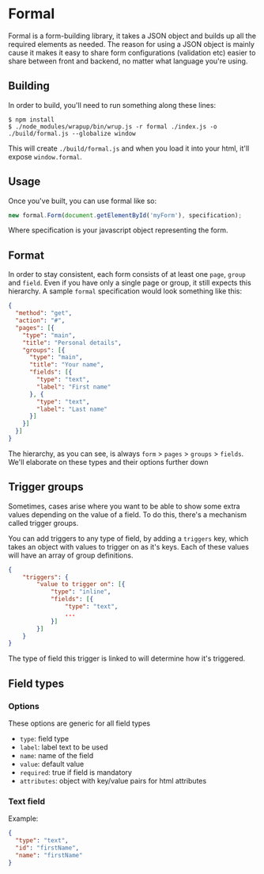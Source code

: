 # Formal

Formal is a form-building library, it takes a JSON object and builds up all the
required elements as needed. The reason for using a JSON object is mainly cause
it makes it easy to share form configurations (validation etc) easier to share
between front and backend, no matter what language you're using.

## Building

In order to build, you'll need to run something along these lines:

```shell
$ npm install
$ ./node_modules/wrapup/bin/wrup.js -r formal ./index.js -o ./build/formal.js --globalize window
```

This will create `./build/formal.js` and when you load it into your html, it'll
expose `window.formal`.

## Usage

Once you've built, you can use formal like so:

```javascript
new formal.Form(document.getElementById('myForm'), specification);
```

Where specification is your javascript object representing the form.

## Format

In order to stay consistent, each form consists of at least one `page`, `group`
and `field`. Even if you have only a single page or group, it still expects this
hierarchy. A sample `formal` specification would look something like this:

```json
{
  "method": "get",
  "action": "#",
  "pages": [{
    "type": "main",
    "title": "Personal details",
    "groups": [{
      "type": "main",
      "title": "Your name",
      "fields": [{
        "type": "text",
        "label": "First name"
      }, {
        "type": "text",
        "label": "Last name"
      }]
    }]
  }]
}
```

The hierarchy, as you can see, is always `form` > `pages` > `groups` > `fields`.
We'll elaborate on these types and their options further down

## Trigger groups

Sometimes, cases arise where you want to be able to show some extra values
depending on the value of a field. To do this, there's a mechanism called
trigger groups.

You can add triggers to any type of field, by adding a `triggers` key, which
takes an object with values to trigger on as it's keys. Each of these values
will have an array of group definitions.

```json
{
	"triggers": {
		"value to trigger on": [{
			"type": "inline",
			"fields": [{
				"type": "text",
				...
			}]
		}]
	}
}
```

The type of field this trigger is linked to will determine how it's triggered.

## Field types

### Options

These options are generic for all field types

- `type`: field type
- `label`: label text to be used
- `name`: name of the field
- `value`: default value
- `required`: true if field is mandatory
- `attributes`: object with key/value pairs for html attributes

### Text field

Example:

```json
{
  "type": "text",
  "id": "firstName",
  "name": "firstName"
}
```

